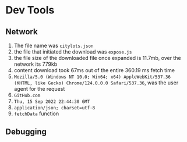 # Dev Tools
## Network
1. The file name was `citylots.json`
2. the file that initiated the download was `expose.js`
3. the file size of the downloaded file once expanded is 11.7mb, over the network its 779kb
4. content download took 67ms out of the entire 360.19 ms fetch time
5. `Mozilla/5.0 (Windows NT 10.0; Win64; x64) AppleWebKit/537.36 (KHTML, like Gecko) Chrome/124.0.0.0 Safari/537.36`, was the user agent for the request
6. `GitHub.com`
7. `Thu, 15 Sep 2022 22:44:30 GMT`
8. `application/json; charset=utf-8`
9. `fetchData` function


## Debugging